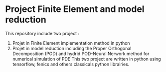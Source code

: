 # Project Finite Element and model reduction

This repository include two project : 
  1. Projet in Finite Element implementation method in python
  2. Projet in model reduction including the Proper Orthogonal Decomposition (POD) and hydrid POD-Neural Nerwork method for numerical simulation of PDE
This two project are written in python using tensorflow, fenics and others classicals python librairies. 
